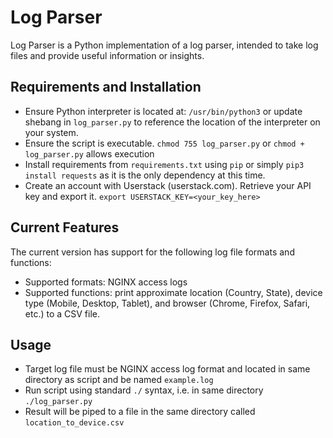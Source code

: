 # Log Parser
Log Parser is a Python implementation of a log parser, intended to take log files and provide useful information or insights.

## Requirements and Installation
* Ensure Python interpreter is located at: `/usr/bin/python3` or update shebang in `log_parser.py` to reference the location of the interpreter on your system.
* Ensure the script is executable. `chmod 755 log_parser.py` or `chmod + log_parser.py` allows execution
* Install requirements from `requirements.txt` using `pip` or simply `pip3 install requests` as it is the only dependency at this time.
* Create an account with Userstack (userstack.com). Retrieve your API key and export it. `export USERSTACK_KEY=<your_key_here>`

## Current Features
The current version has support for the following log file formats and functions:

* Supported formats: NGINX access logs
* Supported functions: print approximate location (Country, State), device type (Mobile, Desktop, Tablet), and browser (Chrome, Firefox, Safari, etc.) to a CSV file.

## Usage
* Target log file must be NGINX access log format and located in same directory as script and be named `example.log`
* Run script using standard `./` syntax, i.e. in same directory `./log_parser.py`
* Result will be piped to a file in the same directory called `location_to_device.csv`
